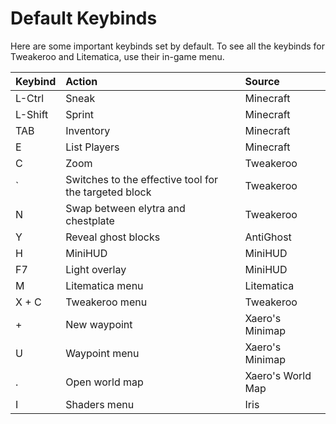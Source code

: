 # Default Keybinds

Here are some important keybinds set by default.
To see all the keybinds for Tweakeroo and Litematica, use their in-game menu.

| Keybind | Action | Source |
|:---|:---|:---|
| L-Ctrl | Sneak | Minecraft |
| L-Shift | Sprint | Minecraft |
| TAB | Inventory | Minecraft |
| E | List Players | Minecraft |
| C | Zoom | Tweakeroo |
| \` | Switches to the effective tool for the targeted block | Tweakeroo |
| N |  Swap between elytra and chestplate | Tweakeroo |
| Y | Reveal ghost blocks | AntiGhost |
| H | MiniHUD | MiniHUD |
| F7 | Light overlay | MiniHUD |
| M | Litematica menu | Litematica |
| X + C | Tweakeroo menu | Tweakeroo |
| \+ | New waypoint | Xaero's Minimap |
| U | Waypoint menu | Xaero's Minimap |
| . | Open world map | Xaero's World Map |
| I | Shaders menu | Iris |
